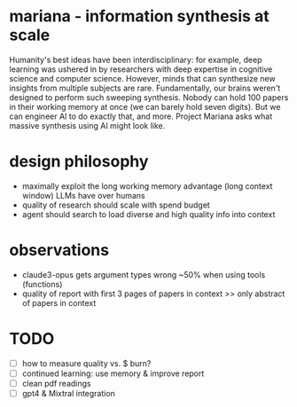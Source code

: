 # mariana - information synthesis at scale
Humanity's best ideas have been interdisciplinary: for example, deep learning was ushered in by researchers with deep expertise in cognitive science and computer science. 
However, minds that can synthesize new insights from multiple subjects are rare. 
Fundamentally, our brains weren't designed to perform such sweeping synthesis. 
Nobody can hold 100 papers in their working memory at once (we can barely hold seven digits).
But we can engineer AI to do exactly that, and more. 
Project Mariana asks what massive synthesis using AI might look like.

# design philosophy
- maximally exploit the long working memory advantage (long context window) LLMs have over humans 
- quality of research should scale with spend budget
- agent should search to load diverse and high quality info into context 

# observations
- claude3-opus gets argument types wrong ~50% when using tools (functions)
- quality of report with first 3 pages of papers in context >> only abstract of papers in context 

# TODO
- [ ] how to measure quality vs. $ burn? 
- [ ] continued learning: use memory & improve report
- [ ] clean pdf readings 
- [ ] gpt4 & Mixtral integration